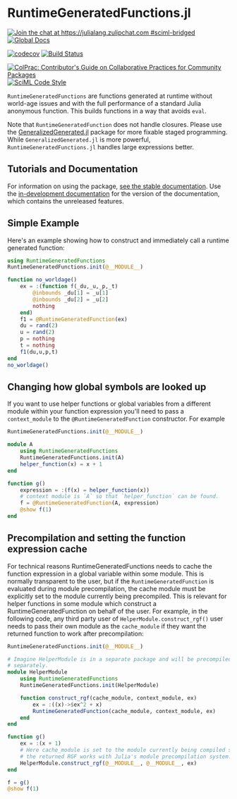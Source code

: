 # RuntimeGeneratedFunctions.jl

[![Join the chat at https://julialang.zulipchat.com #sciml-bridged](https://img.shields.io/static/v1?label=Zulip&message=chat&color=9558b2&labelColor=389826)](https://julialang.zulipchat.com/#narrow/stream/279055-sciml-bridged)
[![Global Docs](https://img.shields.io/badge/docs-SciML-blue.svg)](https://docs.sciml.ai/RuntimeGeneratedFunctions/stable/)

[![codecov](https://codecov.io/gh/SciML/RuntimeGeneratedFunctions.jl/branch/master/graph/badge.svg)](https://codecov.io/gh/SciML/RuntimeGeneratedFunctions.jl)
[![Build Status](https://github.com/SciML/RuntimeGeneratedFunctions.jl/workflows/CI/badge.svg)](https://github.com/SciML/RuntimeGeneratedFunctions.jl/actions?query=workflow%3ACI)

[![ColPrac: Contributor's Guide on Collaborative Practices for Community Packages](https://img.shields.io/badge/ColPrac-Contributor's%20Guide-blueviolet)](https://github.com/SciML/ColPrac)
[![SciML Code Style](https://img.shields.io/static/v1?label=code%20style&message=SciML&color=9558b2&labelColor=389826)](https://github.com/SciML/SciMLStyle)


`RuntimeGeneratedFunctions` are functions generated at runtime without world-age
issues and with the full performance of a standard Julia anonymous function. This
builds functions in a way that avoids `eval`.

Note that `RuntimeGeneratedFunction` does not handle closures. Please use the
[GeneralizedGenerated.jl](https://github.com/JuliaStaging/GeneralizedGenerated.jl)
package for more fixable staged programming. While `GeneralizedGenerated.jl` is
more powerful, `RuntimeGeneratedFunctions.jl` handles large expressions better.

## Tutorials and Documentation

For information on using the package,
[see the stable documentation](https://docs.sciml.ai/RuntimeGeneratedFunctions/stable/). Use the
[in-development documentation](https://docs.sciml.ai/RuntimeGeneratedFunctions/dev/) for the version of
the documentation, which contains the unreleased features.

## Simple Example

Here's an example showing how to construct and immediately call a runtime
generated function:

```julia
using RuntimeGeneratedFunctions
RuntimeGeneratedFunctions.init(@__MODULE__)

function no_worldage()
    ex = :(function f(_du,_u,_p,_t)
        @inbounds _du[1] = _u[1]
        @inbounds _du[2] = _u[2]
        nothing
    end)
    f1 = @RuntimeGeneratedFunction(ex)
    du = rand(2)
    u = rand(2)
    p = nothing
    t = nothing
    f1(du,u,p,t)
end
no_worldage()
```

## Changing how global symbols are looked up

If you want to use helper functions or global variables from a different
module within your function expression you'll need to pass a `context_module`
to the `@RuntimeGeneratedFunction` constructor. For example

```julia
RuntimeGeneratedFunctions.init(@__MODULE__)

module A
    using RuntimeGeneratedFunctions
    RuntimeGeneratedFunctions.init(A)
    helper_function(x) = x + 1
end

function g()
    expression = :(f(x) = helper_function(x))
    # context module is `A` so that `helper_function` can be found.
    f = @RuntimeGeneratedFunction(A, expression)
    @show f(1)
end
```

## Precompilation and setting the function expression cache

For technical reasons RuntimeGeneratedFunctions needs to cache the function
expression in a global variable within some module. This is normally
transparent to the user, but if the `RuntimeGeneratedFunction` is evaluated
during module precompilation, the cache module must be explicitly set to the
module currently being precompiled. This is relevant for helper functions in
some module which construct a RuntimeGeneratedFunction on behalf of the user.
For example, in the following code, any third party user of
`HelperModule.construct_rgf()` user needs to pass their own module as the
`cache_module` if they want the returned function to work after precompilation:

```julia
RuntimeGeneratedFunctions.init(@__MODULE__)

# Imagine HelperModule is in a separate package and will be precompiled
# separately.
module HelperModule
    using RuntimeGeneratedFunctions
    RuntimeGeneratedFunctions.init(HelperModule)

    function construct_rgf(cache_module, context_module, ex)
        ex = :((x)->$ex^2 + x)
        RuntimeGeneratedFunction(cache_module, context_module, ex)
    end
end

function g()
    ex = :(x + 1)
    # Here cache_module is set to the module currently being compiled so that
    # the returned RGF works with Julia's module precompilation system.
    HelperModule.construct_rgf(@__MODULE__, @__MODULE__, ex)
end

f = g()
@show f(1)
```

